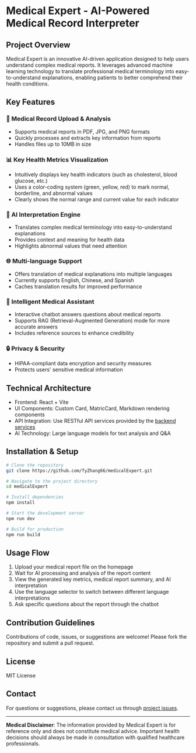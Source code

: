 # Medical Expert - AI-Powered Medical Record Interpreter

## Project Overview

Medical Expert is an innovative AI-driven application designed to help users understand complex medical reports. It leverages advanced machine learning technology to translate professional medical terminology into easy-to-understand explanations, enabling patients to better comprehend their health conditions.

## Key Features

### 📄 Medical Record Upload & Analysis
- Supports medical reports in PDF, JPG, and PNG formats
- Quickly processes and extracts key information from reports
- Handles files up to 10MB in size

### 📊 Key Health Metrics Visualization
- Intuitively displays key health indicators (such as cholesterol, blood glucose, etc.)
- Uses a color-coding system (green, yellow, red) to mark normal, borderline, and abnormal values
- Clearly shows the normal range and current value for each indicator

### 📝 AI Interpretation Engine
- Translates complex medical terminology into easy-to-understand explanations
- Provides context and meaning for health data
- Highlights abnormal values that need attention

### 🌐 Multi-language Support
- Offers translation of medical explanations into multiple languages
- Currently supports English, Chinese, and Spanish
- Caches translation results for improved performance

### 💬 Intelligent Medical Assistant
- Interactive chatbot answers questions about medical reports
- Supports RAG (Retrieval-Augmented Generation) mode for more accurate answers
- Includes reference sources to enhance credibility

### 🔒 Privacy & Security
- HIPAA-compliant data encryption and security measures
- Protects users' sensitive medical information

## Technical Architecture

- Frontend: React + Vite
- UI Components: Custom Card, MatricCard, Markdown rendering components
- API Integration: Use RESTful API services provided by the [backend services](https://github.com/zysea23/medical-report-interpreter)
- AI Technology: Large language models for text analysis and Q&A

## Installation & Setup

```bash
# Clone the repository
git clone https://github.com/fyZhang66/medicalExpert.git

# Navigate to the project directory
cd medicalExpert

# Install dependencies
npm install

# Start the development server
npm run dev

# Build for production
npm run build
```

## Usage Flow

1. Upload your medical report file on the homepage
2. Wait for AI processing and analysis of the report content
3. View the generated key metrics, medical report summary, and AI interpretation
4. Use the language selector to switch between different language interpretations
5. Ask specific questions about the report through the chatbot

## Contribution Guidelines

Contributions of code, issues, or suggestions are welcome! Please fork the repository and submit a pull request.

## License

MIT License

## Contact

For questions or suggestions, please contact us through [project issues](https://github.com/yourusername/medicalExpert/issues).

---

**Medical Disclaimer**: The information provided by Medical Expert is for reference only and does not constitute medical advice. Important health decisions should always be made in consultation with qualified healthcare professionals.